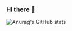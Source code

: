 ### Hi there 👋

![Anurag's GitHub stats](https://github-readme-stats.vercel.app/api?username=YannS92&count_private=true&show_icons=true&theme=tokyonight)

  
  <gif align="right" alt="Coding" width="400" src="https://tenor.com/bWUBJ.gif">
  
<!--
**YannS92/YannS92** is a ✨ _special_ ✨ repository because its `README.md` (this file) appears on your GitHub profile.

Here are some ideas to get you started:

- 🔭 I’m currently working on ...
- 🌱 I’m currently learning ...
- 👯 I’m looking to collaborate on ...
- 🤔 I’m looking for help with ...
- 💬 Ask me about ...
- 📫 How to reach me: ...
- 😄 Pronouns: ...
- ⚡ Fun fact: ...
-->
